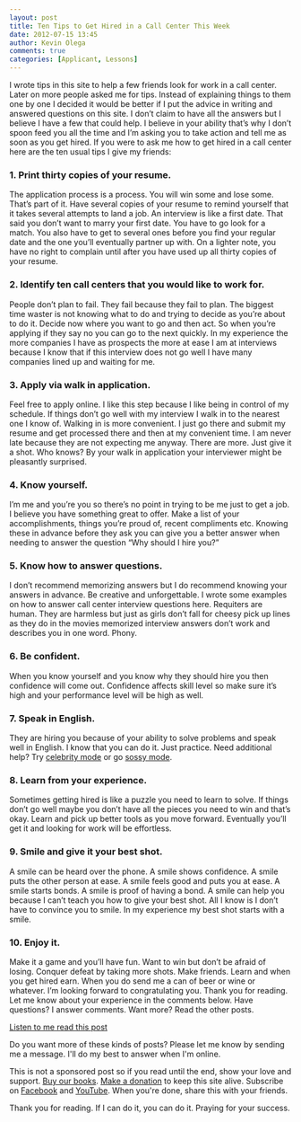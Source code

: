 ```yaml
---
layout: post
title: Ten Tips to Get Hired in a Call Center This Week
date: 2012-07-15 13:45
author: Kevin Olega
comments: true
categories: [Applicant, Lessons]
---
```

I wrote tips in this site to help a few friends look for work in a call center. Later on more people asked me for tips. Instead of explaining things to them one by one I decided it would be better if I put the advice in writing and answered questions on this site. I don’t claim to have all the answers but I believe I have a few that could help. I believe in your ability that’s why I don’t spoon feed you all the time and I’m asking you to take action and tell me as soon as you get hired. If you were to ask me how to get hired in a call center here are the ten usual tips I give my friends:

### 1\. Print thirty copies of your resume.

The application process is a process. You will win some and lose some. That’s part of it. Have several copies of your resume to remind yourself that it takes several attempts to land a job. An interview is like a first date. That said you don’t want to marry your first date. You have to go look for a match. You also have to get to several ones before you find your regular date and the one you’ll eventually partner up with. On a lighter note, you have no right to complain until after you have used up all thirty copies of your resume.

### 2\. Identify ten call centers that you would like to work for.

People don’t plan to fail. They fail because they fail to plan. The biggest time waster is not knowing what to do and trying to decide as you’re about to do it. Decide now where you want to go and then act. So when you’re applying if they say no you can go to the next quickly. In my experience the more companies I have as prospects the more at ease I am at interviews because I know that if this interview does not go well I have many companies lined up and waiting for me.

### 3\. Apply via walk in application.

Feel free to apply online. I like this step because I like being in control of my schedule. If things don’t go well with my interview I walk in to the nearest one I know of. Walking in is more convenient. I just go there and submit my resume and get processed there and then at my convenient time. I am never late because they are not expecting me anyway. There are more. Just give it a shot. Who knows? By your walk in application your interviewer might be pleasantly surprised.

### 4\. Know yourself.

I’m me and you’re you so there’s no point in trying to be me just to get a job. I believe you have something great to offer. Make a list of your accomplishments, things you’re proud of, recent compliments etc. Knowing these in advance before they ask you can give you a better answer when needing to answer the question “Why should I hire you?”

### 5\. Know how to answer questions.

I don’t recommend memorizing answers but I do recommend knowing your answers in advance. Be creative and unforgettable. I wrote some examples on how to answer call center interview questions here. Requiters are human. They are harmless but just as girls don’t fall for cheesy pick up lines as they do in the movies memorized interview answers don’t work and describes you in one word. Phony.

### 6\. Be confident.

When you know yourself and you know why they should hire you then confidence will come out. Confidence affects skill level so make sure it’s high and your performance level will be high as well.

### 7\. Speak in English.

They are hiring you because of your ability to solve problems and speak well in English. I know that you can do it. Just practice. Need additional help? Try [celebrity mode](http://callcentertrainingtips.com/how-to-speak-better-at-a-call-center-job-interview-with-celebrity-mode/) or go [sossy mode](http://callcentertrainingtips.com/how-to-sound-better-at-call-center-interviews-with-the-sossy-mode/).

### 8\. Learn from your experience.

Sometimes getting hired is like a puzzle you need to learn to solve. If things don’t go well maybe you don’t have all the pieces you need to win and that’s okay. Learn and pick up better tools as you move forward. Eventually you’ll get it and looking for work will be effortless.

### 9\. Smile and give it your best shot.

A smile can be heard over the phone. A smile shows confidence. A smile puts the other person at ease. A smile feels good and puts you at ease. A smile starts bonds. A smile is proof of having a bond. A smile can help you because I can’t teach you how to give your best shot. All I know is I don’t have to convince you to smile. In my experience my best shot starts with a smile.

### 10\. Enjoy it.

Make it a game and you’ll have fun. Want to win but don’t be afraid of losing. Conquer defeat by taking more shots. Make friends. Learn and when you get hired earn. When you do send me a can of beer or wine or whatever. I’m looking forward to congratulating you. Thank you for reading. Let me know about your experience in the comments below. Have questions? I answer comments. Want more? Read the other posts.

[Listen to me read this post](https://w.soundcloud.com/player/?url=https%3A//api.soundcloud.com/tracks/148146674) 

Do you want more of these kinds of posts? Please let me know by sending me a message. I'll do my best to answer when I'm online.

This is not a sponsored post so if you read until the end, show your love and support. [Buy our books](http://callcentertrainingtips.com/promos/).  [Make a donation](http://callcentertrainingtips.com/support/) to keep this site alive. Subscribe on [Facebook](https://www.facebook.com/callcentertrainingtips/) and [YouTube](https://www.youtube.com/channel/UCSRyiovg_InMdQAe7Fn0LtA). When you're done, share this with your friends. 

Thank you for reading. If I can do it, you can do it. Praying for your success.
